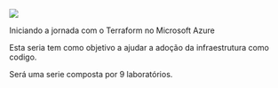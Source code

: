 
![](https://media.licdn.com/dms/image/C4D12AQEbyeH-H5BkaA/article-cover_image-shrink_600_2000/0?e=1574294400&v=beta&t=1zsldecxsCJkf-5AntCDlhvtyP91X9oTKuv5qlnJSkU)


Iniciando a jornada com o Terraform no Microsoft Azure 

Esta seria tem como objetivo a ajudar a adoção da infraestrutura como codigo.

Será uma serie composta por 9 laboratórios.
